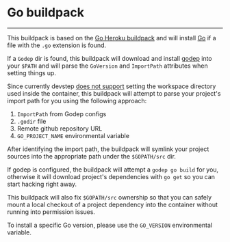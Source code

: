 # Go buildpack
--------------

This buildpack is based on the [Go Heroku buildpack](https://github.com/kr/heroku-buildpack-go)
and will install [Go](http://golang.org/) if a file with the `.go` extension
is found.

If a `Godep` dir is found, this buildpack will download and install [godep](https://github.com/kr/godep)
into your `$PATH` and will parse the `GoVersion` and `ImportPath` attributes
when setting things up.

Since currently devstep [does not support](https://github.com/fgrehm/devstep/issues/51)
setting the workspace directory used inside the container, this buildpack will
attempt to parse your project's import path for you using the following approach:

1. `ImportPath` from Godep configs
2. `.godir` file
3. Remote github repository URL
4. `GO_PROJECT_NAME` environmental variable

After identifying the import path, the buildpack will symlink your project sources
into the appropriate path under the `$GOPATH/src` dir.

If godep is configured, the buildpack will attempt a `godep go build` for you,
otherwise it will download project's dependencies with `go get` so you can
start hacking right away.

This buildpack will also fix `$GOPATH/src` ownership so that you can safely
mount a local checkout of a project dependency into the container without
running into permission issues.

To install a specific Go version, please use the `GO_VERSION` environmental
variable.
